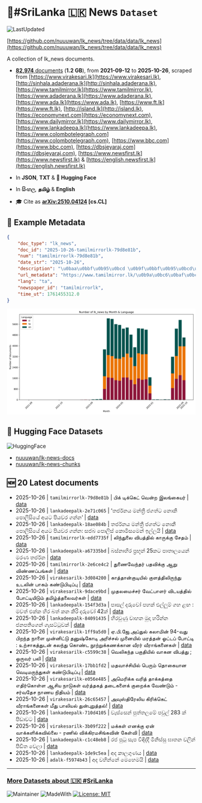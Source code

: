 # 📄#SriLanka 🇱🇰 News `Dataset`

![LastUpdated](https://img.shields.io/badge/last_updated-2025--10--26_10:46:30-green)

[https://github.com/nuuuwan/lk_news/tree/data/data/lk_news](https://github.com/nuuuwan/lk_news/tree/data/data/lk_news)

A collection of lk_news documents.

- [**82,974** documents](https://github.com/nuuuwan/lk_news/tree/data/data/lk_news) (**1.2 GB**), from **2021-09-12** to **2025-10-26**, scraped from [https://www.virakesari.lk](https://www.virakesari.lk), [http://sinhala.adaderana.lk](http://sinhala.adaderana.lk), [https://www.tamilmirror.lk](https://www.tamilmirror.lk), [https://www.adaderana.lk](https://www.adaderana.lk), [https://www.ada.lk](https://www.ada.lk), [https://www.ft.lk](https://www.ft.lk), [http://island.lk](http://island.lk), [https://economynext.com](https://economynext.com), [https://www.dailymirror.lk](https://www.dailymirror.lk), [https://www.lankadeepa.lk](https://www.lankadeepa.lk), [https://www.colombotelegraph.com](https://www.colombotelegraph.com), [https://www.bbc.com](https://www.bbc.com), [https://dbsjeyaraj.com](https://dbsjeyaraj.com), [https://www.newsfirst.lk](https://www.newsfirst.lk) & [https://english.newsfirst.lk](https://english.newsfirst.lk)

- In **JSON**, **TXT** & **🤗 Hugging Face**

- In **සිංහල**, **தமிழ்** & **English**

- 🎓 Cite as **[arXiv:2510.04124](https://arxiv.org/abs/2510.04124) [cs.CL]**

## 📝 Example Metadata

```json
{
    "doc_type": "lk_news",
    "doc_id": "2025-10-26-tamilmirrorlk-79d8e81b",
    "num": "tamilmirrorlk-79d8e81b",
    "date_str": "2025-10-26",
    "description": "\u0baa\u0bbf\u0b95\u0bcd \u0b9f\u0bbf\u0b95\u0bcd\u0b95\u0bc6\u0b9f\u0bcd \u0bb5\u0bc6\u0ba9\u0bcd\u0bb1 \u0b87\u0bb2\u0b99\u0bcd\u0b95\u0bc8\u0baf\u0bb0\u0bcd",
    "url_metadata": "https://www.tamilmirror.lk/\u0b9a\u0bc6\u0baf\u0bcd\u0ba4\u0bbf\u0b95\u0bb3\u0bcd/\u0baa\u0bbf\u0b95\u0bcd-\u0b9f\u0bbf\u0b95\u0bcd\u0b95\u0bc6\u0b9f\u0bcd-\u0bb5\u0bc6\u0ba9\u0bcd\u0bb1-\u0b87\u0bb2\u0b99\u0bcd\u0b95\u0bc8\u0baf\u0bb0\u0bcd/175-366840",
    "lang": "ta",
    "newspaper_id": "tamilmirrorlk",
    "time_ut": 1761455312.0
}
```

![Chart](https://raw.githubusercontent.com/nuuuwan/lk_news/refs/heads/data/data/lk_news/docs_by_month_and_lang.png)

## 🤗 Hugging Face Datasets

![HuggingFace](https://img.shields.io/badge/-HuggingFace-FDEE21?style=for-the-badge&logo=HuggingFace)

- [nuuuwan/lk-news-docs](https://huggingface.co/datasets/nuuuwan/lk-news-docs)
- [nuuuwan/lk-news-chunks](https://huggingface.co/datasets/nuuuwan/lk-news-chunks)

## 🆕 20 Latest documents

- 2025-10-26 | `tamilmirrorlk-79d8e81b` | பிக் டிக்கெட் வென்ற இலங்கையர் | [data](https://github.com/nuuuwan/lk_news/tree/data/data/lk_news/2020s/2025/2025-10-26-tamilmirrorlk-79d8e81b)
- 2025-10-26 | `lankadeepalk-2e71c065` | ‘තර්ජනය මන්ත්‍රී ජගත්ට  නොකී  පොලිසියේ  අයට පියවර ගන්න‘ | [data](https://github.com/nuuuwan/lk_news/tree/data/data/lk_news/2020s/2025/2025-10-26-lankadeepalk-2e71c065)
- 2025-10-26 | `lankadeepalk-18ae084b` | තර්ජනය මන්ත්‍රී ජගත්ට  නොකී  පොලිසියේ  අයට පියවර ගන්න: සජබ පොලිස් කොමිසමෙන් ඉල්ලයි | [data](https://github.com/nuuuwan/lk_news/tree/data/data/lk_news/2020s/2025/2025-10-26-lankadeepalk-18ae084b)
- 2025-10-26 | `tamilmirrorlk-edd7735f` | லிந்துலை விபத்தில் காருக்கு சேதம் | [data](https://github.com/nuuuwan/lk_news/tree/data/data/lk_news/2020s/2025/2025-10-26-tamilmirrorlk-edd7735f)
- 2025-10-26 | `lankadeepalk-a67335bd` | බස්නාහිර ප්‍රභූන් 25කට පාතාලයෙන් මරණ තර්ජන | [data](https://github.com/nuuuwan/lk_news/tree/data/data/lk_news/2020s/2025/2025-10-26-lankadeepalk-a67335bd)
- 2025-10-26 | `tamilmirrorlk-2e6ce4c2` | துணைவேந்தர் பதவிக்கு ஆறு விண்ணப்பங்கள் | [data](https://github.com/nuuuwan/lk_news/tree/data/data/lk_news/2020s/2025/2025-10-26-tamilmirrorlk-2e6ce4c2)
- 2025-10-26 | `virakesarilk-3d084200` | காத்தான்குடியில் குளத்திலிருந்து உடலின் பாகம் கண்டுபிடிப்பு | [data](https://github.com/nuuuwan/lk_news/tree/data/data/lk_news/2020s/2025/2025-10-26-virakesarilk-3d084200)
- 2025-10-26 | `virakesarilk-9dace9bd` | முதலமைச்சர் வேட்பாளர் விடயத்தில் போட்டியிடும் தமிழ்த்தலைவர்கள் | [data](https://github.com/nuuuwan/lk_news/tree/data/data/lk_news/2020s/2025/2025-10-26-virakesarilk-9dace9bd)
- 2025-10-26 | `lankadeepalk-154f3d3a` | පාසල් දරුවෝ පහක් එල්ලුම් ගහ ළඟ : මවත් එක්ක  හිර බත් කන කිරි දරුවෝ  42ක් | [data](https://github.com/nuuuwan/lk_news/tree/data/data/lk_news/2020s/2025/2025-10-26-lankadeepalk-154f3d3a)
- 2025-10-26 | `lankadeepalk-84091435` | හිරවුණු වාහන මුදා හරින්න ජනපතිගෙන් ගැසට්ටුවක් | [data](https://github.com/nuuuwan/lk_news/tree/data/data/lk_news/2020s/2025/2025-10-26-lankadeepalk-84091435)
- 2025-10-26 | `virakesarilk-1ff9a5d0` | ஏ.பி.ஜே.அப்துல் கலாமின் 94-வது பிறந்த நாளை முன்னிட்டு தனுஷ்கோடி அரிச்சல் முனையில் மரத்தன் ஓட்டப் போட்டி : உற்சாகத்துடன் கலந்து கொண்ட நூற்றுக்கணக்கான வீரர் வீராங்கனைகள் | [data](https://github.com/nuuuwan/lk_news/tree/data/data/lk_news/2020s/2025/2025-10-26-virakesarilk-1ff9a5d0)
- 2025-10-26 | `virakesarilk-c5599c38` | வெலிகந்த பகுதியில் வாகன விபத்து ; ஒருவர் பலி | [data](https://github.com/nuuuwan/lk_news/tree/data/data/lk_news/2020s/2025/2025-10-26-virakesarilk-c5599c38)
- 2025-10-26 | `virakesarilk-17bb1fd2` | மதவாச்சியில் பெரும் தொகையான வெடிமருந்துகள் கண்டுபிடிப்பு | [data](https://github.com/nuuuwan/lk_news/tree/data/data/lk_news/2020s/2025/2025-10-26-virakesarilk-17bb1fd2)
- 2025-10-26 | `virakesarilk-e056e485` | அமெரிக்க வரித் தாக்கத்தை எதிர்கொள்ள ஆசிய நாடுகள் வர்த்தகத் தடைகளைக் குறைக்க வேண்டும் - சர்வதேச நாணய நிதியம் | [data](https://github.com/nuuuwan/lk_news/tree/data/data/lk_news/2020s/2025/2025-10-26-virakesarilk-e056e485)
- 2025-10-26 | `virakesarilk-26c65457` | அவுஸ்திரேலிய கிரிக்கெட் வீராங்கனைகள் மீது பாலியல் துன்புறுத்தல்! | [data](https://github.com/nuuuwan/lk_news/tree/data/data/lk_news/2020s/2025/2025-10-26-virakesarilk-26c65457)
- 2025-10-26 | `lankadeepalk-710d4105` | වැස්සෙන් පුත්තලමේ පවුල් 283 ක් පීඩාවට | [data](https://github.com/nuuuwan/lk_news/tree/data/data/lk_news/2020s/2025/2025-10-26-lankadeepalk-710d4105)
- 2025-10-26 | `virakesarilk-3b09f222` | மக்கள் எனக்கு ஏன் வாக்களிக்கவில்லை - ரணில் விக்கிரமசிங்கவின் கேள்வி | [data](https://github.com/nuuuwan/lk_news/tree/data/data/lk_news/2020s/2025/2025-10-26-virakesarilk-3b09f222)
- 2025-10-26 | `lankadeepalk-c1c48eb8` | රජ පුටු සැප විඳිද්දී මිනිස්සු ඝාතන වලින් පීඩිත වෙලා | [data](https://github.com/nuuuwan/lk_news/tree/data/data/lk_news/2020s/2025/2025-10-26-lankadeepalk-c1c48eb8)
- 2025-10-26 | `lankadeepalk-1de9c5ea` | අද කාලගුණය | [data](https://github.com/nuuuwan/lk_news/tree/data/data/lk_news/2020s/2025/2025-10-26-lankadeepalk-1de9c5ea)
- 2025-10-26 | `adalk-f5974b43` | අද වහින්නේ මෙහෙමයි | [data](https://github.com/nuuuwan/lk_news/tree/data/data/lk_news/2020s/2025/2025-10-26-adalk-f5974b43)

---

### [More Datasets about 🇱🇰 #SriLanka](https://github.com/nuuuwan/lk_datasets)

![Maintainer](https://img.shields.io/badge/maintainer-nuuuwan-red)
![MadeWith](https://img.shields.io/badge/made_with-python-blue)
[![License: MIT](https://img.shields.io/badge/License-MIT-yellow.svg)](https://opensource.org/licenses/MIT)
